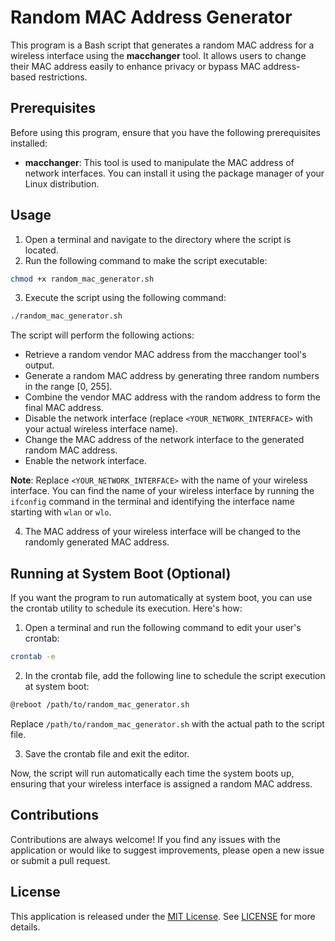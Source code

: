 # Random MAC Address Generator
This program is a Bash script that generates a random MAC address for a wireless interface using the <strong>macchanger</strong> tool. It allows users to change their MAC address easily to enhance privacy or bypass MAC address-based restrictions.

## Prerequisites
Before using this program, ensure that you have the following prerequisites installed:

- <strong>macchanger</strong>: This tool is used to manipulate the MAC address of network interfaces. You can install it using the package manager of your Linux distribution.

## Usage
1. Open a terminal and navigate to the directory where the script is located.
2. Run the following command to make the script executable:
```sh
chmod +x random_mac_generator.sh
```

3. Execute the script using the following command:
```sh
./random_mac_generator.sh
```

The script will perform the following actions:
- Retrieve a random vendor MAC address from the macchanger tool's output.
- Generate a random MAC address by generating three random numbers in the range [0, 255].
- Combine the vendor MAC address with the random address to form the final MAC address.
- Disable the network interface (replace `<YOUR_NETWORK_INTERFACE>` with your actual wireless interface name).
- Change the MAC address of the network interface to the generated random MAC address.
- Enable the network interface.

<strong>Note</strong>: Replace `<YOUR_NETWORK_INTERFACE>` with the name of your wireless interface. You can find the name of your wireless interface by running the `ifconfig` command in the terminal and identifying the interface name starting with `wlan` or `wlo`.

4. The MAC address of your wireless interface will be changed to the randomly generated MAC address.

## Running at System Boot (Optional)
If you want the program to run automatically at system boot, you can use the crontab utility to schedule its execution. Here's how:

1. Open a terminal and run the following command to edit your user's crontab:
```sh
crontab -e
```

2. In the crontab file, add the following line to schedule the script execution at system boot:
```sh
@reboot /path/to/random_mac_generator.sh
```

Replace `/path/to/random_mac_generator.sh` with the actual path to the script file.

3. Save the crontab file and exit the editor.

Now, the script will run automatically each time the system boots up, ensuring that your wireless interface is assigned a random MAC address.

## Contributions
Contributions are always welcome! If you find any issues with the application or would like to suggest improvements, please open a new issue or submit a pull request.

## License
This application is released under the <a href=https://opensource.org/license/mit>MIT License</a>. See <a href=https://github.com/keshavk4/random-mac-generator/blob/main/LICENSE>LICENSE</a> for more details.